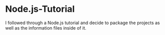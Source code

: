 # Node.js-Tutorial
I followed through a Node.js tutorial and decide to package the projects as well as the information files inside of it.
